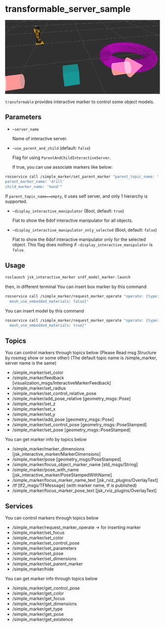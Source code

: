 # transformable_server_sample

![](../images/transformable_marker.png)

`transformable` provides interactive marker to control some object models.


## Parameters
* `~server_name`

  Name of interactive server.

* `~use_parent_and_child` (default: `false`)

  Flag for using `ParentAndChildInteractiveServer`.

  If true, you can use associate markers like below:

```bash
rosservice call /simple_marker/set_parent_marker "parent_topic_name: ''
parent_marker_name: 'drill'
child_marker_name: 'hand'"
```

  If `parent_topic_name==empty`, it uses self server,
  and only 1 hierarchy is supported.

* `~display_interactive_manipulator` (Bool, default: `true`)

  Flat to show the 6dof interactive manipulator for all objects.

* `~display_interactive_manipulator_only_selected` (Bool, default: `false`)

  Flat to show the 6dof interactive manipulator only for the selected object.
  This flag does nothing if `~display_interactive_manipulator` is `false`.


## Usage

```bash
roslaunch jsk_interactive_marker urdf_model_marker.launch
```

then, in different terminal
You can insert box marker by this command

```bash
rosservice call /simple_marker/request_marker_operate "operate: {type: 0, action: 0, frame_id: '', name: '', description: '', mesh_resource: '',
  mesh_use_embedded_materials: false}"
```

You can insert model by this command

```bash
rosservice call /simple_marker/request_marker_operate "operate: {type: 3, action: 0, frame_id: 'map', name: 'hand', description: '', mesh_resource: 'package://hrpsys_ros_bridge_tutorials/models/HRP3HAND_R_meshes/RARM_LINK6_mesh.dae',
  mesh_use_embedded_materials: true}" 
```


## Topics
You can control markers through topics below
(Please Read msg Structure by rosmsg show or some other)
(The default topic name is /simple_marker, server name is the same)
 * /simple_marker/set_color
 * /simple_marker/feedback [visualization_msgs/InteractiveMarkerFeedback]
 * /simple_marker/set_radius
 * /simple_marker/set_control_relative_pose
 * /simple_marker/add_pose_relative [geometry_msgs::Pose]
 * /simple_marker/set_z
 * /simple_marker/set_x
 * /simple_marker/set_y
 * /simple_marker/add_pose [geometry_msgs::Pose]
 * /simple_marker/set_control_pose [geometry_msgs::PoseStamped]
 * /simple_marker/set_pose [geometry_msgs::PoseStamped]

You can get marker info by topics below
 * /simple_marker/marker_dimensions [jsk_interactive_marker/MarkerDimensions]
 * /simple_marker/pose [geometry_msgs/PoseStamped]
 * /simple_marker/focus_object_marker_name [std_msgs/String]
 * /simple_marker/pose_with_name [jsk_interactive_marker/PoseStampedWithName]
 * /simple_marker/focus_marker_name_text [jsk_rviz_plugins/OverlayText]
 * /tf [tf2_msgs/TFMessage] (with marker name, tf is published)
 * /simple_marker/focus_marker_pose_text [jsk_rviz_plugins/OverlayText]


## Services
You can control markers through topics below
 * /simple_marker/request_marker_operate -> for inserting marker
 * /simple_marker/set_focus
 * /simple_marker/set_color
 * /simple_marker/set_control_pose
 * /simple_marker/set_parameters
 * /simple_marker/set_pose
 * /simple_marker/set_dimensions
 * /simple_marker/set_parent_marker
 * /simple_marker/hide

You can get marker info through topics below
 * /simple_marker/get_control_pose
 * /simple_marker/get_color
 * /simple_marker/get_focus
 * /simple_marker/get_dimensions
 * /simple_marker/get_type
 * /simple_marker/get_pose
 * /simple_marker/get_existence
